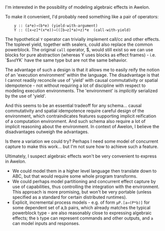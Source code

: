 I'm interested in the possibility of modeling algebraic effects in Awelon. 

To make it convenient, I'd probably need something like a pair of operators:

        y :: (a*e)→(b*e) (yield-with-argument)
        Y :: ([x→z]*(x*e))→(([b→z]*a)+z)*e  (call-with-yield)

The hypothetical `Y` operator can trivially implement call/cc and other effects. The toplevel yield, together with sealers, could also replace the common powerblock. The original `call` operator, $, would still exist so we can use blocks for pure abstraction (whereas Y uses blocks as effect frames) - i.e. `$` and `YK` have the same type but are not the same behavior.

The advantage of such a design is that it allows me to easily reify the notion of an 'execution environment' within the language. The disadvantage is that I cannot readily reconcile use of 'yield' with causal commutativity or spatial idempotence - not without requiring a lot of discipline with respect to modeling execution environments. The 'environment' is *implicitly* serialized by the use of 'yield'. 

And this seems to be an essential tradeoff for any schema... causal commutativity and spatial idempotence require careful design of the environment, which contraindicates features supporting implicit reification of a computation environment. And such schema also require a lot of implicit reasoning about the environment. In context of Awelon, I believe the disadvantages outweigh the advantages. 

Is there a variation we could try? Perhaps I need some model of concurrent capture to make this work... but I'm not sure how to achieve such a feature. 

Ultimately, I suspect algebraic effects won't be very convenient to express in Awelon. 

* We could model them in a higher level language then translate down to ABC, but that would require some whole program transforms.
* We could perhaps model partitioning and concurrent effect capture by use of capabilities, thus controlling the integration with the environment. This approach is more promising, but won't be very portable (unless specified as a standard for certain distributed runtimes). 
* Explicit, incremental process models - e.g. of form `µP.[a→(P*b)]` for some dependent set of a,b pairs, which already matches the typical powerblock type - are also reasonably close to expressing algebraic effects; the `b` type can represent commands and other outputs, and `a` can model inputs and responses.

